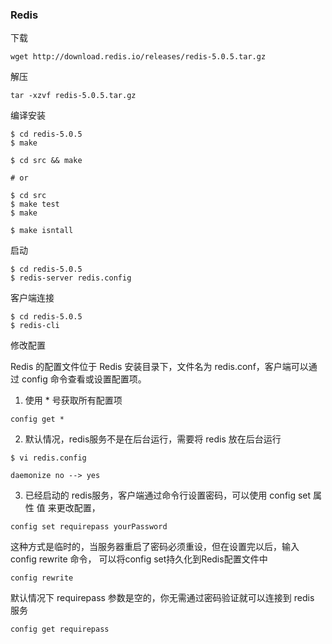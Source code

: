 ### Redis

下载
```
wget http://download.redis.io/releases/redis-5.0.5.tar.gz
```
解压
```
tar -xzvf redis-5.0.5.tar.gz
```
编译安装
```
$ cd redis-5.0.5
$ make

$ cd src && make

# or

$ cd src
$ make test
$ make

$ make isntall
```

启动
```
$ cd redis-5.0.5
$ redis-server redis.config

```

客户端连接
```
$ cd redis-5.0.5
$ redis-cli
```
修改配置

Redis 的配置文件位于 Redis 安装目录下，文件名为 redis.conf，客户端可以通过 config 命令查看或设置配置项。

1. 使用 * 号获取所有配置项
```
config get *
```

2. 默认情况，redis服务不是在后台运行，需要将 redis 放在后台运行
```
$ vi redis.config

daemonize no --> yes
```

3. 已经启动的 redis服务，客户端通过命令行设置密码，可以使用 config set 属性 值 来更改配置，

```
config set requirepass yourPassword
```
这种方式是临时的，当服务器重启了密码必须重设，但在设置完以后，输入 config rewrite 命令，
可以将config set持久化到Redis配置文件中
```
config rewrite
```

默认情况下 requirepass 参数是空的，你无需通过密码验证就可以连接到 redis 服务
```
config get requirepass
```
